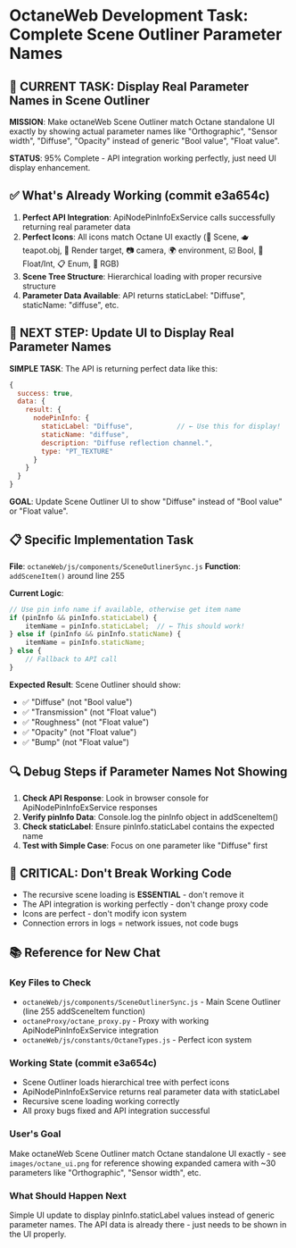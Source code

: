 # OctaneWeb Development Task: Complete Scene Outliner Parameter Names

## 🎯 CURRENT TASK: Display Real Parameter Names in Scene Outliner

**MISSION**: Make octaneWeb Scene Outliner match Octane standalone UI exactly by showing actual parameter names like "Orthographic", "Sensor width", "Diffuse", "Opacity" instead of generic "Bool value", "Float value".

**STATUS**: 95% Complete - API integration working perfectly, just need UI display enhancement.

## ✅ What's Already Working (commit e3a654c)

1. **Perfect API Integration**: ApiNodePinInfoExService calls successfully returning real parameter data
2. **Perfect Icons**: All icons match Octane UI exactly (📁 Scene, 🫖 teapot.obj, 🎯 Render target, 📷 camera, 🌍 environment, ☑️ Bool, 🔢 Float/Int, 📋 Enum, 🎨 RGB)
3. **Scene Tree Structure**: Hierarchical loading with proper recursive structure
4. **Parameter Data Available**: API returns staticLabel: "Diffuse", staticName: "diffuse", etc.

## 🎯 NEXT STEP: Update UI to Display Real Parameter Names

**SIMPLE TASK**: The API is returning perfect data like this:
```javascript
{
  success: true,
  data: {
    result: {
      nodePinInfo: {
        staticLabel: "Diffuse",           // ← Use this for display!
        staticName: "diffuse", 
        description: "Diffuse reflection channel.",
        type: "PT_TEXTURE"
      }
    }
  }
}
```

**GOAL**: Update Scene Outliner UI to show "Diffuse" instead of "Bool value" or "Float value".

## 📋 Specific Implementation Task

**File**: `octaneWeb/js/components/SceneOutlinerSync.js`
**Function**: `addSceneItem()` around line 255

**Current Logic**:
```javascript
// Use pin info name if available, otherwise get item name
if (pinInfo && pinInfo.staticLabel) {
    itemName = pinInfo.staticLabel;  // ← This should work!
} else if (pinInfo && pinInfo.staticName) {
    itemName = pinInfo.staticName;
} else {
    // Fallback to API call
}
```

**Expected Result**: Scene Outliner should show:
- ✅ "Diffuse" (not "Bool value")
- ✅ "Transmission" (not "Float value") 
- ✅ "Roughness" (not "Float value")
- ✅ "Opacity" (not "Float value")
- ✅ "Bump" (not "Float value")

## 🔍 Debug Steps if Parameter Names Not Showing

1. **Check API Response**: Look in browser console for ApiNodePinInfoExService responses
2. **Verify pinInfo Data**: Console.log the pinInfo object in addSceneItem()
3. **Check staticLabel**: Ensure pinInfo.staticLabel contains the expected name
4. **Test with Simple Case**: Focus on one parameter like "Diffuse" first

## 🚨 CRITICAL: Don't Break Working Code

- The recursive scene loading is **ESSENTIAL** - don't remove it
- The API integration is working perfectly - don't change proxy code
- Icons are perfect - don't modify icon system
- Connection errors in logs = network issues, not code bugs

## 📚 Reference for New Chat

### Key Files to Check
- `octaneWeb/js/components/SceneOutlinerSync.js` - Main Scene Outliner (line 255 addSceneItem function)
- `octaneProxy/octane_proxy.py` - Proxy with working ApiNodePinInfoExService integration
- `octaneWeb/js/constants/OctaneTypes.js` - Perfect icon system

### Working State (commit e3a654c)
- Scene Outliner loads hierarchical tree with perfect icons
- ApiNodePinInfoExService returns real parameter data with staticLabel
- Recursive scene loading working correctly
- All proxy bugs fixed and API integration successful

### User's Goal
Make octaneWeb Scene Outliner match Octane standalone UI exactly - see `images/octane_ui.png` for reference showing expanded camera with ~30 parameters like "Orthographic", "Sensor width", etc.

### What Should Happen Next
Simple UI update to display pinInfo.staticLabel values instead of generic parameter names. The API data is already there - just needs to be shown in the UI properly.